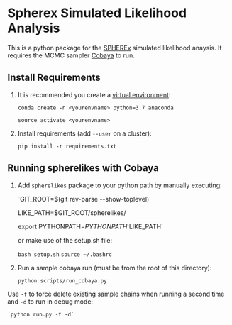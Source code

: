 # Spherex Simulated Likelihood Analysis

This is a python package for the [SPHEREx](https://spherex.caltech.edu/) simulated likelihood anaysis. 
It requires the MCMC sampler [Cobaya](https://cobaya.readthedocs.io/en/latest/index.html) to run.

## Install Requirements

1. It is recommended you create a [virtual environment](https://uoa-eresearch.github.io/eresearch-cookbook/recipe/2014/11/20/conda/):

    `conda create -n <yourenvname> python=3.7 anaconda`

    `source activate <yourenvname>`

2. Install requirements (add `--user` on a cluster): 

    `pip install -r requirements.txt`

## Running spherelikes with Cobaya

1. Add `spherelikes` package to your python path by manually executing:

    `GIT_ROOT=$(git rev-parse --show-toplevel)

    LIKE_PATH=$GIT_ROOT/spherelikes/

    export PYTHONPATH=$PYTHONPATH:$LIKE_PATH`

    or make use of the setup.sh file:

    `bash setup.sh`
    `source ~/.bashrc`

2. Run a sample cobaya run (must be from the root of this directory):

    `python scripts/run_cobaya.py`

Use `-f` to force delete existing sample chains when running a second time and `-d` to run in debug mode:

    `python run.py -f -d` 


